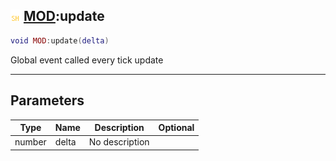 ## ![shared](../../.gitbook/assets/shared.png) [MOD](https://iaswiki.rawr.dev/readme/mod):update

```lua
void MOD:update(delta)
```

Global event called every tick update

------
## Parameters

| Type   | Name | Description | Optional |
| ------ | ---- | ----------- | -------: |
| number | delta | No description |  |

